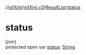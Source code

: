 //[iofXml](../../../index.md)/[iofXml.v3](../index.md)/[ResultList](index.md)/[status](status.md)

# status

[jvm]\
protected open var [status](status.md): [String](https://docs.oracle.com/javase/8/docs/api/java/lang/String.html)
